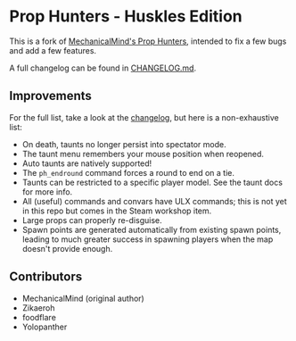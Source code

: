 # Prop Hunters - Huskles Edition

This is a fork of [MechanicalMind's Prop Hunters](https://github.com/MechanicalMind/prophunters),
intended to fix a few bugs and add a few features.

A full changelog can be found in [CHANGELOG.md](CHANGELOG.md).

## Improvements

For the full list, take a look at the [changelog](CHANGELOG.md), but here is a non-exhaustive list:

-   On death, taunts no longer persist into spectator mode.
-   The taunt menu remembers your mouse position when reopened.
-   Auto taunts are natively supported!
-   The `ph_endround` command forces a round to end on a tie.
-   Taunts can be restricted to a specific player model. See the taunt docs for more info.
-   All (useful) commands and convars have ULX commands; this is not yet in this repo but comes in the Steam workshop item.
-   Large props can properly re-disguise.
-   Spawn points are generated automatically from existing spawn points, leading to much greater success in spawning players when the map doesn't provide enough.

## Contributors

-   MechanicalMind (original author)
-   Zikaeroh
-   foodflare
-   Yolopanther
